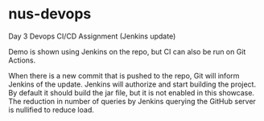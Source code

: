 # nus-devops
Day 3 Devops CI/CD Assignment (Jenkins update)

Demo is shown using Jenkins on the repo, but CI can also be run on Git Actions.

When there is a new commit that is pushed to the repo, Git will inform Jenkins of the update. Jenkins will authorize and start building the project. By default it should build the jar file, but it is not enabled in this showcase. The reduction in number of queries by Jenkins querying the GitHub server is nullified to reduce load.
